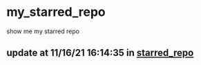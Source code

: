 # my_starred_repo
show me my starred repo

update at 11/16/21 16:14:35 in [starred_repo](./index.html)
---

